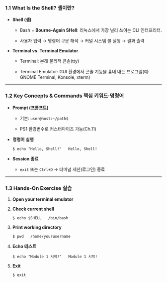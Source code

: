 ### 1.1 What Is the Shell? 셸이란?

- **Shell (셸)**
    
    - Bash = **Bourne-Again SHell**: 리눅스에서 가장 널리 쓰이는 CLI 인터프리터.
        
    - 사용자 입력 → 명령어 구문 해석 → 커널 시스템 콜 실행 → 결과 출력
        
- **Terminal vs. Terminal Emulator**
    
    - Terminal: 본래 물리적 콘솔(tty)
        
    - Terminal Emulator: GUI 환경에서 콘솔 기능을 흉내 내는 프로그램(예: GNOME Terminal, Konsole, xterm)
        

---

### 1.2 Key Concepts & Commands 핵심 키워드·명령어

- **Prompt (프롬프트)**
    
    - 기본: `user@host:~/path$`
        
    - PS1 환경변수로 커스터마이즈 가능(Ch.11)
        
- **명령어 실행**

    `$ echo "Hello, Shell!"   Hello, Shell!`
    
- **Session 종료**
    
    - `exit` 또는 `Ctrl+D` → 터미널 세션(로그인) 종료
        

---

### 1.3 Hands-On Exercise 실습

1. **Open your terminal emulator**
    
2. **Check current shell**
    
    `$ echo $SHELL   /bin/bash`  
    
3. **Print working directory**
    
    `$ pwd   /home/yourusername`  
    
4. **Echo 테스트**
    
    `$ echo "Module 1 시작!"   Module 1 시작!`  
    
5. **Exit**
    
    `$ exit`